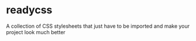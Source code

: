 # readycss
 A collection of CSS stylesheets that just have to be imported and make your project look much better
